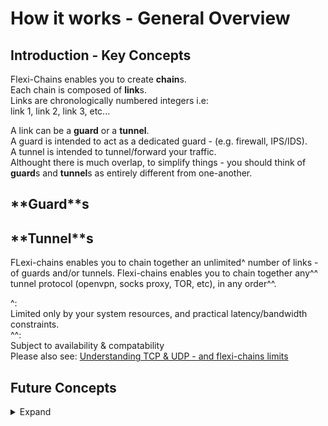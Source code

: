 <h1>How it works - General Overview</h1>

<h2>Introduction - Key Concepts</h2>

Flexi-Chains enables you to create **chain**s.  
Each chain is composed of **link**s.  
Links are chronologically numbered integers i.e:  
link 1, link 2, link 3, etc...  

A link can be a **guard** or a **tunnel**.  
A guard is intended to act as a dedicated guard - (e.g. firewall, IPS/IDS).  
A tunnel is intended to tunnel/forward your traffic.  
Althought there is much overlap, to simplify things - you should think of **guard**s and **tunnel**s as entirely different from one-another.  

<h2>**Guard**s</h2>


<h2>**Tunnel**s</h2>

FLexi-chains enables you to chain together an unlimited^ number of links - of guards and/or tunnels. 
Flexi-chains enables you to chain together any^^ tunnel protocol (openvpn, socks proxy, TOR, etc), in any order^^.  



^:  
Limited only by your system resources, and practical latency/bandwidth constraints.  
^^:  
Subject to availability & compatability  
Please also see: [Understanding TCP & UDP - and flexi-chains limits]()


<h2>Future Concepts</h2>

<details>
  <summary>Expand</summary>
</details>
